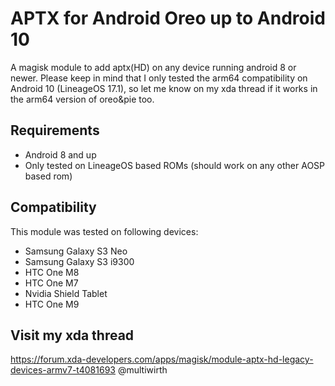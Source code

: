 # APTX for Android Oreo up to Android 10

A magisk module to add aptx(HD) on any device running android 8 or newer. Please keep in mind that I only tested the arm64 compatibility on Android 10 (LineageOS 17.1), so let me know on my xda thread if it works in the arm64 version of oreo&pie too.

## Requirements
- Android 8 and up
- Only tested on LineageOS based ROMs (should work on any other AOSP based rom)

## Compatibility
This module was tested on following devices:
- Samsung Galaxy S3 Neo
- Samsung Galaxy S3 i9300
- HTC One M8
- HTC One M7
- Nvidia Shield Tablet
- HTC One M9

## Visit my xda thread
https://forum.xda-developers.com/apps/magisk/module-aptx-hd-legacy-devices-armv7-t4081693
@multiwirth
